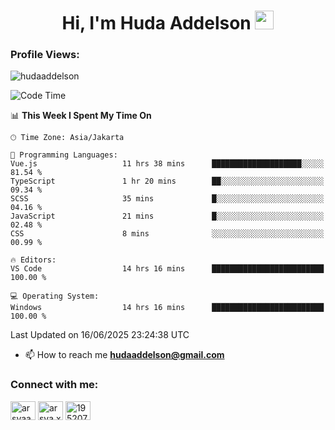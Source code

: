 <h1 align="center">Hi, I'm Huda Addelson 
  <img src="https://media.giphy.com/media/hvRJCLFzcasrR4ia7z/giphy.gif" width="30px"/>
</h1>

<p align="left"> <h3>Profile Views:</h3> <img src="https://komarev.com/ghpvc/?username=huda-addelson&label=Profile%20views&color=0e75b6&style=flat" alt="hudaaddelson" /> </p>

<!--START_SECTION:waka-->
![Code Time](http://img.shields.io/badge/Code%20Time-238%20hrs%2055%20mins-blue)

📊 **This Week I Spent My Time On** 

```text
🕑︎ Time Zone: Asia/Jakarta

💬 Programming Languages: 
Vue.js                   11 hrs 38 mins      ████████████████████░░░░░   81.54 % 
TypeScript               1 hr 20 mins        ██░░░░░░░░░░░░░░░░░░░░░░░   09.34 % 
SCSS                     35 mins             █░░░░░░░░░░░░░░░░░░░░░░░░   04.16 % 
JavaScript               21 mins             █░░░░░░░░░░░░░░░░░░░░░░░░   02.48 % 
CSS                      8 mins              ░░░░░░░░░░░░░░░░░░░░░░░░░   00.99 % 

🔥 Editors: 
VS Code                  14 hrs 16 mins      █████████████████████████   100.00 % 

💻 Operating System: 
Windows                  14 hrs 16 mins      █████████████████████████   100.00 % 
```


 Last Updated on 16/06/2025 23:24:38 UTC
<!--END_SECTION:waka-->

- 📫 How to reach me **hudaaddelson@gmail.com**

<h3 align="left">Connect with me:</h3>
<p align="left">
<a href="https://www.linkedin.com/in/muhammad-khoirul-huda-559006139/" target="blank"><img align="center" src="https://raw.githubusercontent.com/rahuldkjain/github-profile-readme-generator/master/src/images/icons/Social/linked-in-alt.svg" alt="arsyaadi" height="30" width="40" /></a>
<a href="https://fb.com/khoirul.huda.35513" target="blank"><img align="center" src="https://raw.githubusercontent.com/rahuldkjain/github-profile-readme-generator/master/src/images/icons/Social/facebook.svg" alt="arsya.xkz" height="30" width="40" /></a>
<a href="https://stackoverflow.com/users/19123792" target="blank"><img align="center" src="https://raw.githubusercontent.com/rahuldkjain/github-profile-readme-generator/master/src/images/icons/Social/stack-overflow.svg" alt="19520749" height="30" width="40" /></a>
</p>
